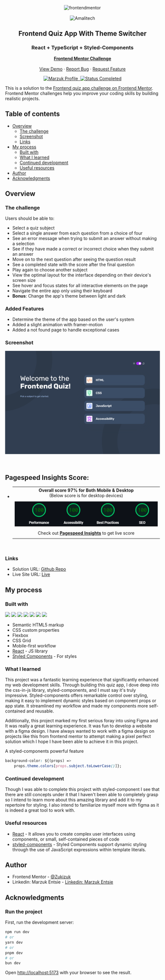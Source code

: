<div id="top"></div>

<div align="center">

  <img src="https://www.frontendmentor.io/static/images/logo-mobile.svg" alt="frontendmentor" width="80">
  <br />
  <br />
  <img src="https://media.licdn.com/dms/image/C4E1BAQHdIhom-gfW1g/company-background_10000/0/1585230439374/amalitech_cover?e=2147483647&v=beta&t=GSJ9VdveiU4AQ2ig4XY-rWPXreytqFgvghx-qY_x4tI" alt="Amalitech" width="200">

  <h2 align="center">Frontend Quiz App With Theme Switcher</h2>
  <h3 align="center">React + TypeScript + Styled-Components</h3>
  <p align="center">
    <a href="https://www.frontendmentor.io/"><strong>Frontend Mentor Challenge</strong></a>
    <br />
    <br />
    <a href="https://frontend-quiz-app-main-amalitech.vercel.app/">View Demo</a>
    ·
    <a href="https://github.com/Zukizuk/frontend-quiz-app-main-amalitech" target="_blank">Report Bug</a>
    ·
    <a href="https://github.com/Zukizuk/frontend-quiz-app-main-amalitech" target="_blank">Request Feature</a>
  </p>
</div>

<!-- Bagdes -->
<div align="center">
  <!-- Profile -->
  <a href="https://www.frontendmentor.io/profile/Zukizuk">
    <img src="https://img.shields.io/badge/Marzuk%20Sanni-profile%20?style=for-the-badge&logo=frontendmentor&label=Profile&color=07043B" alt="Marzuk Profile">&nbsp;
  </a>
  <!-- Status -->
    <a href="#">
    <img src="https://img.shields.io/badge/Status-Completed-brightgreen?style=for-the-badge" alt="Status Completed">
  </a>

</div>

This is a solution to the [Frontend quiz app challenge on Frontend Mentor](https://www.frontendmentor.io/challenges/frontend-quiz-app-BE7xkzXQnU). Frontend Mentor challenges help you improve your coding skills by building realistic projects.

## Table of contents

- [Overview](#overview)
  - [The challenge](#the-challenge)
  - [Screenshot](#screenshot)
  - [Links](#links)
- [My process](#my-process)
  - [Built with](#built-with)
  - [What I learned](#what-i-learned)
  - [Continued development](#continued-development)
  - [Useful resources](#useful-resources)
- [Author](#author)
- [Acknowledgments](#acknowledgments)

## Overview

### The challenge

Users should be able to:

- Select a quiz subject
- Select a single answer from each question from a choice of four
- See an error message when trying to submit an answer without making a selection
- See if they have made a correct or incorrect choice when they submit an answer
- Move on to the next question after seeing the question result
- See a completed state with the score after the final question
- Play again to choose another subject
- View the optimal layout for the interface depending on their device's screen size
- See hover and focus states for all interactive elements on the page
- Navigate the entire app only using their keyboard
- **Bonus**: Change the app's theme between light and dark

### Added Features

- Determine the theme of the app based on the user's system
- Added a slight animation with framer-motion
- Added a not found page to handle exceptional cases

### Screenshot

![](./screenshot.jpg)

<br>

## Pagespeed Insights Score:

- |                                                                                                                                                                          |
  | :----------------------------------------------------------------------------------------------------------------------------------------------------------------------: |
  |                                        <b>Overall score 97% for Both Mobile & Desktop</b><br>(Below score is for desktop devices)                                        |
  |                                                                                                                                                                          |
  |                                                 <img src='public/assets/images/page-speed-insight.png' alt='Scoreboard'>                                                 |
  |                                                                                                                                                                          |
  | Check out [**Pagespeed Insights**](https://pagespeed.web.dev/analysis/https-frontend-quiz-app-main-amalitech-vercel-app/a749x9q39x?form_factor=mobile) to get live score |
  |                                                                                                                                                                          |

<br>

### Links

- Solution URL: [Github Repo](https://github.com/Zukizuk/frontend-quiz-app-main-amalitech)
- Live Site URL: [Live](https://frontend-quiz-app-main-amalitech.vercel.app/)

## My process

### Built with

<!-- Bagdes -->

![](https://img.shields.io/badge/-React-%23404d59?style=for-the-badge&logo=react)
![](https://img.shields.io/badge/styled--components-DB7093?style=for-the-badge&logo=styled-components&logoColor=white)
![](https://img.shields.io/badge/Typescript-3178C6.svg?style=for-the-badge&logo=Typescript&logoColor=white)
![](https://img.shields.io/badge/ESLint-4B32C3.svg?style=for-the-badge&logo=ESLint&logoColor=white)
![](https://img.shields.io/badge/HTML5-E34F26?style=for-the-badge&logo=html5&logoColor=white)
![](https://img.shields.io/badge/Git-F05032?style=for-the-badge&logo=git&logoColor=white)
![](https://img.shields.io/badge/Framer%20Motion-0055FF?style=for-the-badge&logo=framer&logoColor=white)

- Semantic HTML5 markup
- CSS custom properties
- Flexbox
- CSS Grid
- Mobile-first workflow
- [React](https://reactjs.org/) - JS library
- [Styled Components](https://styled-components.com/) - For styles

### What I learned

This project was a fantastic learning experience that significantly enhanced my web development skills. Through building this quiz app, I dove deep into the css-in-js library, styled-components, and I must say it's truly impressive. Styled-components offers remarkable control over styling, making it easy to implement dynamic styles based on component props or app state. It streamlined my workflow and made my components more self-contained and reusable.

Additionally, this project marked my first serious foray into using Figma and It was really a great learning experience. It was fun to develop a website with a figma design. I have always wanted to work with a figma design on projects like this from frontend mentor to attempt making a pixel perfect solution which I hope I have been able to achieve it in this project.

A styled-components powerful feature

```css
background-color: ${(props) =>
    props.theme.colors[props.subject.toLowerCase()]};
```

### Continued development

Though I was able to complete this project with styled-component I see that there are still concepts under it that I haven't been able to completely grasp so I intend to learn more about this amazing library and add it to my repertoire for styling. I also intend to familiarize myself more with figma as it is indeed a great tool to work with.

### Useful resources

- [React](https://react.dev/) - It allows you to create complex user interfaces using components, or small, self-contained pieces of code
- [styled-components](https://www.styled-components.com/) - Styled Components support dynamic styling through the use of JavaScript expressions within template literals.

## Author

- Frontend Mentor - [@Zukizuk](https://www.frontendmentor.io/profile/zukizuk)
- Linkedin: Marzuk Entsie - [Linkedin: Marzuk Entsie](https://linkedin.com/in/marzuk-entsie-0088aa2a8)

## Acknowledgments

### Run the project

First, run the development server:

```bash
npm run dev
# or
yarn dev
# or
pnpm dev
# or
bun dev
```

Open [http://localhost:5173](http://localhost:5173) with your browser to see the result.
